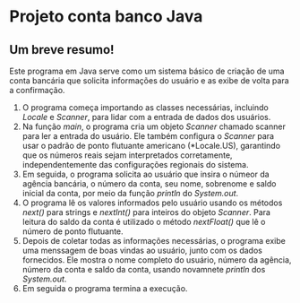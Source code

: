 # Projeto conta banco Java

## Um breve resumo!
Este programa em Java serve como um sistema básico de criação de uma conta bancária que solicita informações do usuário e as exibe de volta para a confirmação.

1. O programa começa importando as classes necessárias, incluindo *Locale* e *Scanner*, para lidar com a entrada de dados dos usuários.
2. Na função *main*, o programa cria um objeto *Scanner* chamado scanner para ler a entrada do usuário. Ele também configura o *Scanner* para usar o padrão de ponto flutuante americano (*Locale.US), garantindo que os números reais sejam interpretados corretamente, independentemente das configurações regionais do sistema.
3. Em seguida, o programa solicita ao usuário que insira o númeor da agência bancária, o número da conta, seu nome, sobrenome e saldo inicial da conta, por meio da função *println* do *System.out*.
4. O programa lê os valores informados pelo usuário usando os métodos *next()* para strings e *nextInt()* para inteiros do objeto *Scanner*. Para leitura do saldo da conta é utilizado o método *nextFloat()* que lê o número de ponto flutuante.
5. Depois de coletar todas as informações necessárias, o programa exibe uma menssagem de boas vindas ao usuário, junto com os dados fornecidos. Ele mostra o nome completo do usuário, número da agência, número da conta e saldo da conta, usando novamnete *println* dos *System.out*.
6. Em seguida o programa termina a execução.
